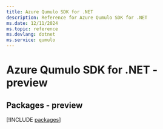 ```yaml
---
title: Azure Qumulo SDK for .NET
description: Reference for Azure Qumulo SDK for .NET
ms.date: 12/11/2024
ms.topic: reference
ms.devlang: dotnet
ms.service: qumulo
---
```

# Azure Qumulo SDK for .NET - preview
## Packages - preview
[!INCLUDE [packages](qumulo-index.md)]